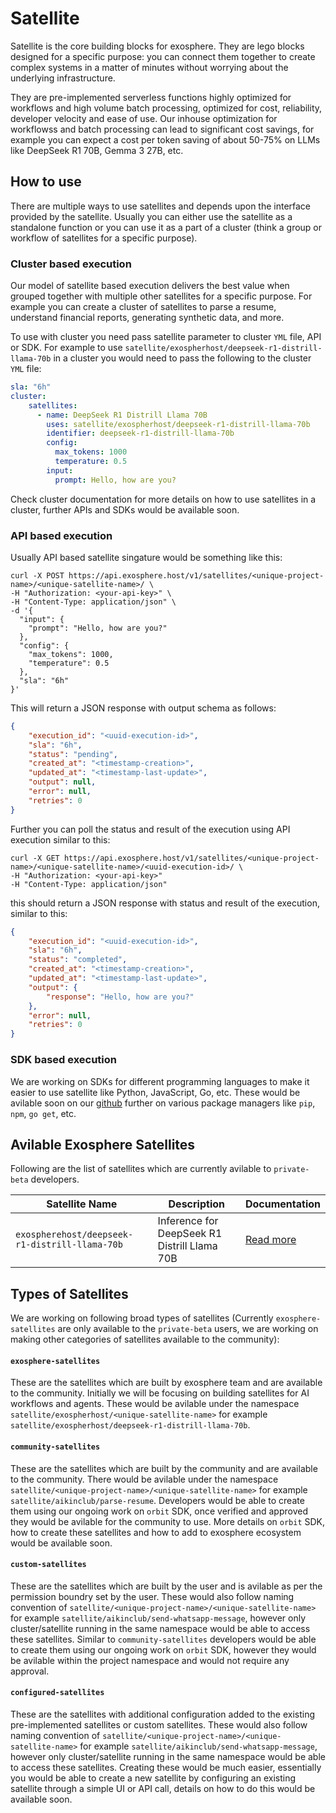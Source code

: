 # Satellite

Satellite is the core building blocks for exosphere. They are lego blocks designed for a specific purpose: you can connect them together to create complex systems in a matter of minutes without worrying about the underlying infrastructure.

They are pre-implemented serverless functions highly optimized for workflows and high volume batch processing, optimized for cost, reliability, developer velocity and ease of use. Our inhouse optimization for workflowss and batch processing can lead to significant cost savings, for example you can expect a cost per token saving of about 50-75% on LLMs like DeepSeek R1 70B, Gemma 3 27B, etc.

## How to use
There are multiple ways to use satellites and depends upon the interface provided by the satellite. Usually you can either use the satellite as a standalone function or you can use it as a part of a cluster (think a group or workflow of satellites for a specific purpose).

### Cluster based execution
Our model of satellite based execution delivers the best value when grouped together with multiple other satellites for a specific purpose. For example you can create a cluster of satellites to parse a resume, understand financial reports, generating synthetic data, and more.

To use with cluster you need pass satellite parameter to cluster `YML` file, API or SDK. For example to use `satellite/exospherhost/deepseek-r1-distrill-llama-70b` in a cluster you would need to pass the following to the cluster `YML` file:

```yaml
sla: "6h"
cluster:
    satellites:
      - name: DeepSeek R1 Distrill Llama 70B
        uses: satellite/exospherhost/deepseek-r1-distrill-llama-70b
        identifier: deepseek-r1-distrill-llama-70b
        config:
          max_tokens: 1000
          temperature: 0.5
        input:
          prompt: Hello, how are you?
```

Check cluster documentation for more details on how to use satellites in a cluster, further APIs and SDKs would be available soon.

### API based execution
Usually API based satellite singature would be something like this:
```curl
curl -X POST https://api.exosphere.host/v1/satellites/<unique-project-name>/<unique-satellite-name>/ \
-H "Authorization: <your-api-key>" \
-H "Content-Type: application/json" \
-d '{
  "input": {
    "prompt": "Hello, how are you?"
  },
  "config": {
    "max_tokens": 1000,
    "temperature": 0.5
  },
  "sla": "6h"
}'
```

This will return a JSON response with output schema as follows:
```json
{
    "execution_id": "<uuid-execution-id>",
    "sla": "6h",
    "status": "pending",
    "created_at": "<timestamp-creation>",
    "updated_at": "<timestamp-last-update>",
    "output": null,
    "error": null,
    "retries": 0
}
```

Further you can poll the status and result of the execution using API execution similar to this:

```curl
curl -X GET https://api.exosphere.host/v1/satellites/<unique-project-name>/<unique-satellite-name>/<uuid-execution-id>/ \
-H "Authorization: <your-api-key>"
-H "Content-Type: application/json"
```
this should return a JSON response with status and result of the execution, similar to this:
```json
{
    "execution_id": "<uuid-execution-id>",
    "sla": "6h",
    "status": "completed",
    "created_at": "<timestamp-creation>",
    "updated_at": "<timestamp-last-update>",
    "output": {
        "response": "Hello, how are you?"
    },
    "error": null,
    "retries": 0
}
```

### SDK based execution
We are working on SDKs for different programming languages to make it easier to use satellite like Python, JavaScript, Go, etc. These would be avilable soon on our [github](https://github.com/exospherehost) further on various package managers like `pip`, `npm`, `go get`, etc.

## Avilable Exosphere Satellites 
Following are the list of satellites which are currently avilable to `private-beta` developers.

| Satellite Name | Description | Documentation |
|----------------|-------------|---------------|
| `exospherehost/deepseek-r1-distrill-llama-70b` | Inference for DeepSeek R1 Distrill Llama 70B | [Read more](./exospherehost/deepseek-r1-distrill-llama-70b.md) |

## Types of Satellites
We are working on following broad types of satellites (Currently `exosphere-satellites` are only available to the `private-beta` users, we are working on making other categories of satellites available to the community):

#### `exosphere-satellites` 
These are the satellites which are built by exosphere team and are available to the community. Initially we will be focusing on building satellites for AI workflows and agents. These would be avilable under the namespace `satellite/exospherhost/<unique-satellite-name>` for example `satellite/exospherhost/deepseek-r1-distrill-llama-70b`.

#### `community-satellites`
These are the satellites which are built by the community and are available to the community. There would be avilable under the namespace `satellite/<unique-project-name>/<unique-satellite-name>` for example `satellite/aikinclub/parse-resume`. Developers would be able to create them using our ongoing work on `orbit` SDK, once verified and approved they would be avilable for the community to use. More details on `orbit` SDK, how to create these satellites and how to add to exosphere ecosystem would be available soon.

#### `custom-satellites`
These are the satellites which are built by the user and is avilable as per the permission boundry set by the user. These would also follow naming convention of `satellite/<unique-project-name>/<unique-satellite-name>` for example `satellite/aikinclub/send-whatsapp-message`, however only cluster/satellite running in the same namespace would be able to access these satellites. Similar to `community-satellites` developers would be able to create them using our ongoing work on `orbit` SDK, however they would be avilable within the project namespace and would not require any approval.

#### `configured-satellites`
These are the satellites with additional configuration added to the existing pre-implemented satellites or custom satellites. These would also follow naming convention of `satellite/<unique-project-name>/<unique-satellite-name>` for example `satellite/aikinclub/send-whatsapp-message`, however only cluster/satellite running in the same namespace would be able to access these satellites. Creating these would be much easier, essentially you would be able to create a new satellite by configuring an existing satellite through a simple UI or API call, details on how to do this would be available soon.